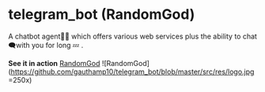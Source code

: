 # telegram_bot (RandomGod)
A chatbot agent👨‍💻  which offers various web services  plus the ability to chat 🗨with you for long 💤 . 

**See it in action** <a href="https://telegram.me/bulo98_bot">RandomGod</a>
![RandomGod](https://github.com/gauthamp10/telegram_bot/blob/master/src/res/logo.jpg =250x)
